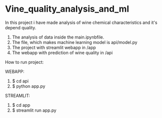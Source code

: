 # Vine_quality_analysis_and_ml


In this project i have made analysis of wine chemical characteristics and it's depend quality.


1) The analysis of data inside the main.ipynbfile.
2) The file, which makes machine learning model is api/model.py
3) The project with streamlit webapp in /app
4) The webapp with prediction of wine quality in /api

How to run project:

WEBAPP:
1) $ cd api
2) $ python app.py


STREAMLIT:
1) $ cd app
2) $ streamlit run app.py
